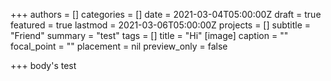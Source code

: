 +++
authors = []
categories = []
date = 2021-03-04T05:00:00Z
draft = true
featured = true
lastmod = 2021-03-06T05:00:00Z
projects = []
subtitle = "Friend"
summary = "test"
tags = []
title = "Hi"
[image]
caption = ""
focal_point = ""
placement = nil
preview_only = false

+++
body's test